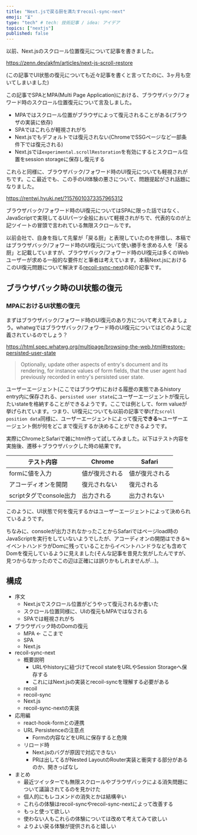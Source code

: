 ```yaml
---
title: "Next.jsで戻る厨を満たすrecoil-sync-next"
emoji: "⏳"
type: "tech" # tech: 技術記事 / idea: アイデア
topics: ["nextjs"]
published: false
---
```


以前、Next.jsのスクロール位置復元について記事を書きました。

https://zenn.dev/akfm/articles/next-js-scroll-restore

(この記事でUI状態の復元についても近々記事を書くと言ってたのに、3ヶ月も空いてしまいました)

この記事でSPAとMPA(Multi Page Application)における、ブラウザバック/フォワード時のスクロール位置復元について言及しました。

- MPAではスクロール位置がブラウザによって復元されることがある(ブラウザの実装に依存)
- SPAではこれらが軽視されがち
- Next.jsでもデフォルトでは復元されない(ChromeでSSGページなど一部条件下では復元される)
- Next.jsでは`experimental.scrollRestoration`を有効にするとスクロール位置をsession storageに保存し復元する

これらと同様に、ブラウザバック/フォワード時のUI復元についても軽視されがちです。ここ最近でも、この手のUI体験の悪さについて、問題提起がされ話題になりました。

https://rentwi.hyuki.net/?1576010373357965312

ブラウザバック/フォワード時のUI復元についてはSPAに限った話ではなく、JavaScriptで実現してるUIパーツ全般において軽視されがちで、代表的なのが上記ツイートの冒頭で言われている無限スクロールです。

以前会社で、自身を指して先輩が「戻る厨」と表現していたのを拝借し、本稿ではブラウザバック/フォワード時のUI復元について使い勝手を求める人を「戻る厨」と記載していますが、ブラウザバック/フォワード時のUI復元は多くのWebユーザーが求める一般的な要件だと筆者は考えています。本稿Next.jsにおけるこのUI復元問題について解決する[recoil-sync-next](https://www.npmjs.com/package/recoil-sync-next)の紹介記事です。

## ブラウザバック時のUI状態の復元

### MPAにおけるUI状態の復元

まずはブラウザバック/フォワード時のUI復元のあり方について考えてみましょう。whatwgではブラウザバック/フォワード時のUI復元についてはどのように定義されているのでしょう？

https://html.spec.whatwg.org/multipage/browsing-the-web.html#restore-persisted-user-state

> Optionally, update other aspects of entry's document and its rendering, for instance values of form fields, that the user agent had previously recorded in entry's persisted user state.

ユーザーエージェント(ここではブラウザ)における履歴の実態であるhistory entry内に保存される、`persisted user state`にユーザーエージェントが復元したいstateを格納することができるようです。ここでは例として、form valueが挙げられています。つまり、UI復元についても以前の記事で挙げた`scroll position data`同様に、ユーザーエージェントによって復元**できる**≒ユーザーエージェント側が何をどこまで復元するか決めることができるようです。

実際にChromeとSafariで雑にhtml作って試してみました。以下はテスト内容を実施後、遷移＋ブラウザバックした時の結果です。

| テスト内容 | Chrome | Safari |
|-----|------|------|
| formに値を入力 | 値が復元される | 値が復元される |
| アコーディオンを開閉 | 復元されない | 復元される |
| scriptタグでconsole出力 | 出力される | 出力されない |

このように、UI状態で何を復元するかはユーザーエージェントによって決められているようです。

ちなみに、consoleが出力されなかったことからSafariではページload時のJavaScriptを実行をしていないようでしたが、アコーディオンの開閉はできる≒イベントハンドラがDomに残っていることからイベントハンドラなども含めてDomを復元しているように見えました(そんな記事を昔見た気がしたんですが、見つからなかったのでこの辺は正確には誤りかもしれませんが...)。



## 構成

- 序文
  - Next.jsでスクロール位置がどうやって復元されるか書いた
  - スクロール位置同様に、UIの復元もMPAではなされる
  - SPAでは軽視されがち
- ブラウザバック時のDomの復元
  - MPA <- ここまで
  - SPA
  - Next.js
- recoil-sync-next
  - 概要説明
    - URLやhistoryに紐づけてrecoil stateをURLやSession Storageへ保存する
    - これにはNext.jsの実装とrecoil-syncを理解する必要がある
  - recoil
  - recoil-sync
  - Next.js
  - recoil-sync-nextの実装
- 応用編
  - react-hook-formとの連携
  - URL Persistenceの注意点
    - Formの内容などをURLに保存すると危険
  - リロード時
    - Next.jsのバグが原因で対応できない
    - PRは出してるがNested LayoutのRouter実装と衝突する部分があるのか、開きっぱなし
- まとめ
  - 最近ツイッターでも無限スクロールやブラウザバックによる消失問題について議論されてるのを見かけた
  - 個人的にもレコメンドの消失とかは結構辛い
  - これらの体験はrecoil-syncやrecoil-sync-nextによって改善する
  - もっと使って欲しい
  - 使わない人もこれらの体験については改めて考えてみて欲しい
  - よりよい戻る体験が提供されると嬉しい

